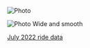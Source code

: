 ![Photo](resources/img/eve-main-1.jpg)

![Photo](resources/img/eve-main-2.jpg)
Wide and smooth

[July 2022 ride data](https://connect.garmin.com/modern/activity/9130504976)
